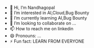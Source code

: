 - 👋 Hi, I’m Nandhagopal
- 👀 I’m interested in AI,Cloud,Bug Bounty
- 🌱 I’m currently learning AI,Bug Bounty
- 💞️ I’m looking to collaborate on ...
- 📫 How to reach me on linkedin
- 😄 Pronouns: ...
- ⚡ Fun fact: LEARN FROM EVERYONE

<!---
n25752/n25752 is a ✨ special ✨ repository because its `README.md` (this file) appears on your GitHub profile.
You can click the Preview link to take a look at your changes.
--->
